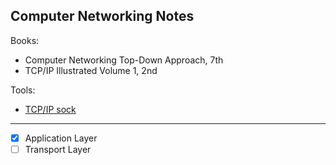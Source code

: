 ## Computer Networking Notes

Books:
* Computer Networking Top-Down Approach, 7th
* TCP/IP Illustrated Volume 1, 2nd

Tools:
* [TCP/IP sock](http://www.icir.org/christian/sock.html)

---
- [x] Application Layer
- [ ] Transport Layer
